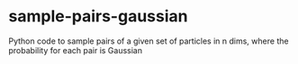 # sample-pairs-gaussian
Python code to sample pairs of a given set of particles in n dims, where the probability for each pair is Gaussian
